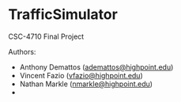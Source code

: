 # TrafficSimulator
CSC-4710 Final Project

Authors:
* Anthony Demattos (ademattos@highpoint.edu)
* Vincent Fazio (vfazio@highpoint.edu)
* Nathan Markle (nmarkle@highpoint.edu)
* 